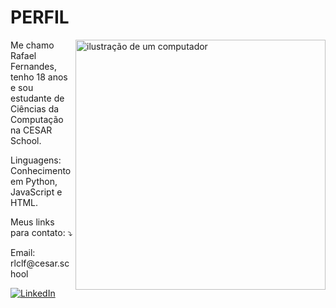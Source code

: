 # PERFIL
<img src="https://raw.githubusercontent.com/MicaelliMedeiros/micaellimedeiros/master/image/computer-illustration.png" alt="ilustração de um computador" min-width="400px" max-width="400px" width="400px" align="right">

<p align="left"> 
  Me chamo Rafael Fernandes, tenho 18 anos e sou estudante de Ciências da Computação na CESAR School.
</p>

<p align="left">
  Linguagens: Conhecimento em Python, JavaScript e HTML.
</p>

<p align="left">
  Meus links para contato: ⤵️
</p>
</p>Email: rlclf@cesar.school<p>

<p align="left">
  <a href="#" title="LinkedIn">
  <img src="https://img.shields.io/badge/-Linkedin-0e76a8?style=flat-square&logo=Linkedin&logoColor=white&link=www.linkedin.com/in/rafael-cfernandes" alt="LinkedIn"/></a>
  
